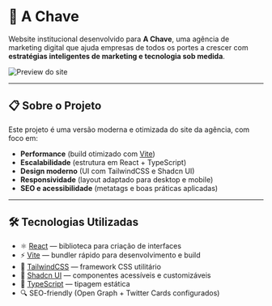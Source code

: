 # 🚀 A Chave

Website institucional desenvolvido para **A Chave**, uma agência de marketing digital que ajuda empresas de todos os portes a crescer com **estratégias inteligentes de marketing e tecnologia sob medida**.

![Preview do site](./public/preview.png) <!-- opcional, se quiser colocar print do site -->

---

## 📋 Sobre o Projeto
Este projeto é uma versão moderna e otimizada do site da agência, com foco em:

- **Performance** (build otimizado com [Vite](https://vitejs.dev/))
- **Escalabilidade** (estrutura em React + TypeScript)
- **Design moderno** (UI com TailwindCSS e Shadcn UI)
- **Responsividade** (layout adaptado para desktop e mobile)
- **SEO e acessibilidade** (metatags e boas práticas aplicadas)

---

## 🛠️ Tecnologias Utilizadas
- ⚛️ [React](https://react.dev/) — biblioteca para criação de interfaces
- ⚡ [Vite](https://vitejs.dev/) — bundler rápido para desenvolvimento e build
- 🎨 [TailwindCSS](https://tailwindcss.com/) — framework CSS utilitário
- 🧩 [Shadcn UI](https://ui.shadcn.com/) — componentes acessíveis e customizáveis
- 📝 [TypeScript](https://www.typescriptlang.org/) — tipagem estática
- 🔍 SEO-friendly (Open Graph + Twitter Cards configurados)

